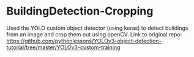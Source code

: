 # BuildingDetection-Cropping
Used the YOLO custom object detector (using keras) to detect buildings from an image and crop them out using openCV. 
Link to original repo: https://github.com/pythonlessons/YOLOv3-object-detection-tutorial/tree/master/YOLOv3-custom-training
